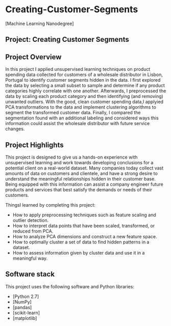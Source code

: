 # Creating-Customer-Segments

[Machine Learning Nanodegree]

## Project: Creating Customer Segments

## Project Overview
In this project I applied unsupervised learning techniques on product spending data collected for customers of a wholesale distributor in Lisbon, Portugal to identify customer segments hidden in the data. I first explored the data by selecting a small subset to sample and determine if any product categories highly correlate with one another. Afterwards, I preprocessed the data by scaling each product category and then identifying (and removing) unwanted outliers. With the good, clean customer spending data,I applyied PCA transformations to the data and implement clustering algorithms to segment the transformed customer data. Finally, I compared the segmentation found with an additional labeling and considered ways this information could assist the wholesale distributor with future service changes.

## Project Highlights
This project is designed to give us a hands-on experience with unsupervised learning and work towards developing conclusions for a potential client on a real-world dataset. Many companies today collect vast amounts of data on customers and clientele, and have a strong desire to understand the meaningful relationships hidden in their customer base. Being equipped with this information can assist a company engineer future products and services that best satisfy the demands or needs of their customers.

ThingsI learned by completing this project:

- How to apply preprocessing techniques such as feature scaling and outlier detection.
- How to interpret data points that have been scaled, transformed, or reduced from PCA.
- How to analyze PCA dimensions and construct a new feature space.
- How to optimally cluster a set of data to find hidden patterns in a dataset.
- How to assess information given by cluster data and use it in a meaningful way.


## Software stack
This project uses the following software and Python libraries:

- [Python 2.7]
- [NumPy]
- [pandas]
- [scikit-learn]
- [matplotlib]

